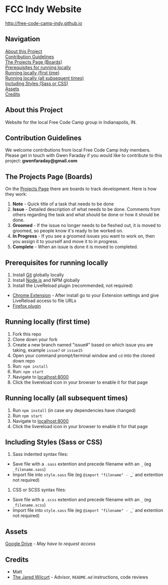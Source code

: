 # FCC Indy Website

http://free-code-camp-indy.github.io

## Navigation

[About this Project](#about-this-page) <br>
[Contribution Guidelines](#contribution-guidelines) <br>
[The Projects Page (Boards)](#the-projects-page-boards) <br>
[Prerequisites for running locally](#prerequisites-for-running-locally) <br>
[Running locally (first time)](#running-locally-first-time) <br>
[Running locally (all subsequent times)](#running-locally-all-subsequent-times) <br>
[Including Styles (Sass or CSS)](#including-styles-sass-or-css) <br>
[Assets](#assets) <br>
[Credits](credits)


## About this Project

Website for the local Free Code Camp group in Indianapolis, IN.


## Contribution Guidelines

We welcome contributions from local Free Code Camp Indy members.
Please get in touch with Gwen Faraday if you would like to contribute to this project: __gwenfaraday@gmail.com__


## The Projects Page (Boards)

On the [Projects Page](https://github.com/Free-Code-Camp-Indy/free-code-camp-indy.github.io/projects) there are boards to track development. Here is how they work:

1. **Note** - Quick title of a task that needs to be done
1. **Issue** - Detailed description of what needs to be done. Comments from others regarding the task and what should be done or how it should be done.
1. **Groomed** - If the issue no longer needs to be fleshed out, it is moved to groomed, so people know it's ready to be worked on.
1. **In Progress** - If you see a groomed issues you want to work on, then you assign it to yourself and move it to in progress.
1. **Complete** - When an issue is done it is moved to completed.


## Prerequisites for running locally

1. Install [Git](http://git-scm.com) globally locally
1. Install [Node.js](http://nodejs.org) and NPM globally
1. Install the LiveReload plugin (recommended, not required)
 * [Chrome Extension](https://chrome.google.com/webstore/detail/livereload/jnihajbhpnppcggbcgedagnkighmdlei?hl=en) - After install go to your Extension settings and give LiveReload access to file URLs
 * [Firefox plugin](https://addons.mozilla.org/en-US/firefox/addon/livereload/)


## Running locally (first time)

1. Fork this repo
1. Clone down your fork
1. Create a new branch named "issue#" based on which issue you are taking, example `issue7` or `issue15`
1. Open your command prompt/terminal window and `cd` into the cloned down repo
1. Run: `npm install`
1. Run: `npm start`
1. Navigate to [localhost:8000](http://localhost:8000)
1. Click the livereload icon in your browser to enable it for that page


## Running locally (all subsequent times)

1. Run `npm install` (in case any dependencies have changed)
1. Run `npm start`
1. Navigate to [localhost:8000](http://localhost:8000)
1. Click the livereload icon in your browser to enable it for that page

## Including Styles (Sass or CSS)

1. Sass indented syntax files:

  * Save file with a `.sass` extention and precede filename with an `_` (eg `_filename.sass`)
  * Import file into `style.sass` file (eg `@import "filename" - `_` and extention not required)
  
1. CSS or SCSS syntax files:

  * Save file with a `.scss` extention and precede filename with an `_` (eg `_filename.scss`)
  * Import file into `style.sass` file (eg `@import "filename" - `_` and extention not required)
  
## Assets

[Google Drive](https://drive.google.com/drive/u/2/folders/0Bx3Axcu05dYsQW1raUFCSGM1Vzg) - *May have to request access*


## Credits

* Matt
* [The Jared Wilcurt](https://github.com/TheJaredWilcurt) - Advisor, `README.md` instructions, code reviews
